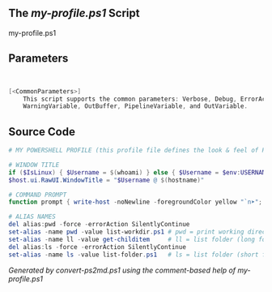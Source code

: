 ## The *my-profile.ps1* Script

my-profile.ps1 


## Parameters
```powershell


[<CommonParameters>]
    This script supports the common parameters: Verbose, Debug, ErrorAction, ErrorVariable, WarningAction, 
    WarningVariable, OutBuffer, PipelineVariable, and OutVariable.
```

## Source Code
```powershell
# MY POWERSHELL PROFILE (this profile file defines the look & feel of PowerShell)

# WINDOW TITLE
if ($IsLinux) { $Username = $(whoami) } else { $Username = $env:USERNAME }
$host.ui.RawUI.WindowTitle = "$Username @ $(hostname)"

# COMMAND PROMPT
function prompt { write-host -noNewline -foregroundColor yellow "`n➤"; return " " }

# ALIAS NAMES
del alias:pwd -force -errorAction SilentlyContinue
set-alias -name pwd -value list-workdir.ps1	# pwd = print working directory
set-alias -name ll -value get-childitem		# ll = list folder (long format)
del alias:ls -force -errorAction SilentlyContinue 
set-alias -name ls -value list-folder.ps1	# ls = list folder (short format)
```

*Generated by convert-ps2md.ps1 using the comment-based help of my-profile.ps1*
